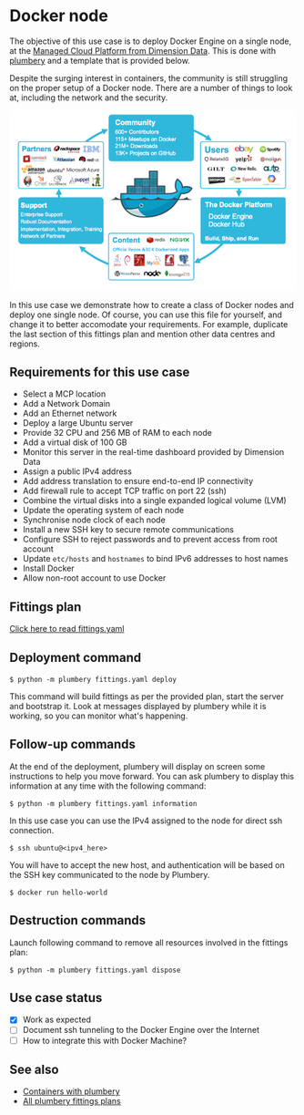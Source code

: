 # Docker node

The objective of this use case is to deploy Docker Engine on a single node, at the [Managed Cloud Platform from Dimension Data](http://cloud.dimensiondata.com/eu/en/).
This is done with [plumbery](https://developer.dimensiondata.com/display/PLUM/Plumbery) and a template that is provided below.

Despite the surging interest in containers, the community is still struggling
on the proper setup of a Docker node. There are a number of things to look at,
including the network and the security.

![Docker world](docker.png)

In this use case we demonstrate how to create a class of Docker nodes and deploy
one single node. Of course, you can use this file for yourself, and change it
to better accomodate your requirements. For example, duplicate the last section
of this fittings plan and mention other data centres and regions.

## Requirements for this use case

* Select a MCP location
* Add a Network Domain
* Add an Ethernet network
* Deploy a large Ubuntu server
* Provide 32 CPU and 256 MB of RAM to each node
* Add a virtual disk of 100 GB
* Monitor this server in the real-time dashboard provided by Dimension Data
* Assign a public IPv4 address
* Add address translation to ensure end-to-end IP connectivity
* Add firewall rule to accept TCP traffic on port 22 (ssh)
* Combine the virtual disks into a single expanded logical volume (LVM)
* Update the operating system of each node
* Synchronise node clock of each node
* Install a new SSH key to secure remote communications
* Configure SSH to reject passwords and to prevent access from root account
* Update `etc/hosts` and `hostnames` to bind IPv6 addresses to host names
* Install Docker
* Allow non-root account to use Docker

## Fittings plan

[Click here to read fittings.yaml](fittings.yaml)

## Deployment command

    $ python -m plumbery fittings.yaml deploy

This command will build fittings as per the provided plan, start the server
and bootstrap it. Look at messages displayed by plumbery while it is
working, so you can monitor what's happening.

## Follow-up commands

At the end of the deployment, plumbery will display on screen some instructions
to help you move forward. You can ask plumbery to display this information
at any time with the following command:

    $ python -m plumbery fittings.yaml information

In this use case you can use the IPv4 assigned to the node for direct ssh
connection.

    $ ssh ubuntu@<ipv4_here>


You will have to accept the new host, and authentication will be based on
the SSH key communicated to the node by Plumbery.

    $ docker run hello-world


## Destruction commands

Launch following command to remove all resources involved in the fittings plan:

    $ python -m plumbery fittings.yaml dispose

## Use case status

- [x] Work as expected
- [ ] Document ssh tunneling to the Docker Engine over the Internet
- [ ] How to integrate this with Docker Machine?

## See also

- [Containers with plumbery](https://github.com/DimensionDataCBUSydney/plumbery-contrib/tree/master/containers)
- [All plumbery fittings plans](https://github.com/DimensionDataCBUSydney/plumbery-contrib/tree/master/fittings)

